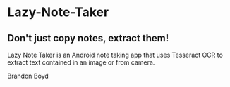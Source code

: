 # Lazy-Note-Taker
## Don't just copy notes, extract them!
Lazy Note Taker is an Android note taking app that uses Tesseract OCR to extract text contained in an image or from camera.

Brandon Boyd
